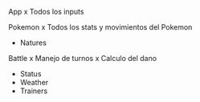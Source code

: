 App
x Todos los inputs

Pokemon
x Todos los stats y movimientos del Pokemon
- Natures

Battle
x Manejo de turnos
x Calculo del dano
- Status
- Weather
- Trainers

